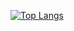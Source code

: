 [![Top Langs](https://github-readme-stats.vercel.app/api/top-langs/?username=WinglessWhistle&layout=compact)](https://github.com/anuraghazra/github-readme-stats)
